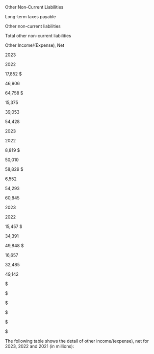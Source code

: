 Other Non-Current Liabilities

Long-term taxes payable

Other non-current liabilities

Total other non-current liabilities

Other Income/(Expense), Net

2023

2022

17,852  $

46,906

64,758  $

15,375

39,053

54,428

2023

2022

8,819  $

50,010

58,829  $

6,552

54,293

60,845

2023

2022

15,457  $

34,391

49,848  $

16,657

32,485

49,142

$

$

$

$

$

$

The following table shows the detail of other income/(expense), net for 2023, 2022 and 2021 (in millions):